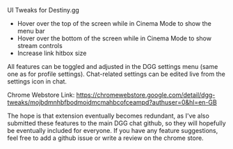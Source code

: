 UI Tweaks for Destiny.gg

- Hover over the top of the screen while in Cinema Mode to show the menu bar
- Hover over the bottom of the screen while in Cinema Mode to show stream controls
- Increase link hitbox size

All features can be toggled and adjusted in the DGG settings menu (same one as for profile settings).
Chat-related settings can be edited live from the settings icon in chat.

Chrome Webstore Link: https://chromewebstore.google.com/detail/dgg-tweaks/mojbdmnhbfbodmoidmcmahbcofceampd?authuser=0&hl=en-GB

The hope is that extension eventually becomes redundant, as I've also submitted these features to the main DGG chat github, so they will hopefully be eventually included for everyone.
If you have any feature suggestions, feel free to add a github issue or write a review on the chrome store.
